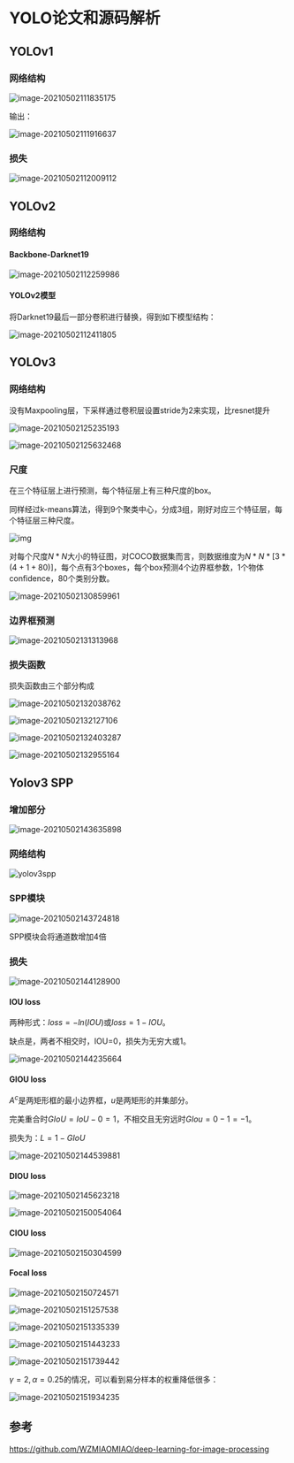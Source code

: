 # YOLO论文和源码解析

## YOLOv1

### 网络结构

![image-20210502111835175](图表库/image-20210502111835175.png)



输出：

![image-20210502111916637](图表库/image-20210502111916637.png)

### 损失

![image-20210502112009112](图表库/image-20210502112009112.png)



## YOLOv2

### 网络结构

#### Backbone-Darknet19

![image-20210502112259986](图表库/image-20210502112259986.png)



#### YOLOv2模型

将Darknet19最后一部分卷积进行替换，得到如下模型结构：

![image-20210502112411805](图表库/image-20210502112411805.png)



## YOLOv3

### 网络结构

没有Maxpooling层，下采样通过卷积层设置stride为2来实现，比resnet提升

![image-20210502125235193](图表库/image-20210502125235193.png)



![image-20210502125632468](图表库/image-20210502125632468.png)



### 尺度

在三个特征层上进行预测，每个特征层上有三种尺度的box。

同样经过k-means算法，得到9个聚类中心，分成3组，刚好对应三个特征层，每个特征层三种尺度。

![img](图表库/20190713210846716.png)



对每个尺度$N*N$大小的特征图，对COCO数据集而言，则数据维度为$N*N*[3*(4+1+80)]$，每个点有3个boxes，每个box预测4个边界框参数，1个物体confidence，80个类别分数。

![image-20210502130859961](图表库/image-20210502130859961.png)



### 边界框预测

![image-20210502131313968](图表库/image-20210502131313968.png)



### 损失函数

损失函数由三个部分构成

![image-20210502132038762](图表库/image-20210502132038762.png)



![image-20210502132127106](图表库/image-20210502132127106.png)



![image-20210502132403287](图表库/image-20210502132403287.png)





![image-20210502132955164](图表库/image-20210502132955164.png)



## Yolov3 SPP

### 增加部分

![image-20210502143635898](图表库/image-20210502143635898.png)

### 网络结构

![yolov3spp](图表库/yolov3spp.png)





### SPP模块

![image-20210502143724818](图表库/image-20210502143724818.png)

SPP模块会将通道数增加4倍

### 损失

![image-20210502144128900](图表库/image-20210502144128900.png)



#### IOU loss

两种形式：$loss = -ln(IOU)$或$loss = 1 - IOU$。

缺点是，两者不相交时，IOU=0，损失为无穷大或1。

![image-20210502144235664](图表库/image-20210502144235664.png)



#### GIOU loss

$A^c$是两矩形框的最小边界框，$u$是两矩形的并集部分。

完美重合时$GIoU = IoU - 0 = 1$，不相交且无穷远时$GIou = 0 - 1 = -1$。

损失为：$L = 1 - GIoU$



![image-20210502144539881](图表库/image-20210502144539881.png)



#### DIOU loss

![image-20210502145623218](图表库/image-20210502145623218.png)

![image-20210502150054064](图表库/image-20210502150054064.png)



#### CIOU loss

![image-20210502150304599](图表库/image-20210502150304599.png)



#### Focal loss

![image-20210502150724571](图表库/image-20210502150724571.png)



![image-20210502151257538](图表库/image-20210502151257538.png)





![image-20210502151335339](图表库/image-20210502151335339.png)





![image-20210502151443233](图表库/image-20210502151443233.png)



![image-20210502151739442](图表库/image-20210502151739442.png)



$\gamma=2, \alpha=0.25$的情况，可以看到易分样本的权重降低很多：

![image-20210502151934235](图表库/image-20210502151934235.png)





## 参考

https://github.com/WZMIAOMIAO/deep-learning-for-image-processing